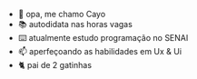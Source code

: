 - 👋 opa, me chamo Cayo
- 📚 autodidata nas horas vagas
- ⌨️ atualmente estudo programação no SENAI
- 📫 aperfeçoando as habilidades em Ux & Ui
- 🐈 pai de 2 gatinhas
